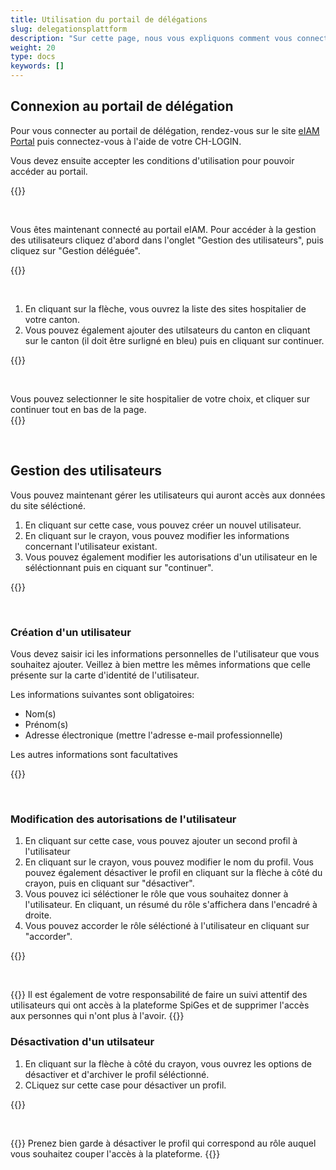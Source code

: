 ```yaml
---
title: Utilisation du portail de délégations
slug: delegationsplattform
description: "Sur cette page, nous vous expliquons comment vous connecter au portail de délégation eIAM et comment gérer les utilisateurs depuis cette page. Cette tâche ne concerne que les responsables des cantons (KT_Superuser)."
weight: 20
type: docs
keywords: []
---
```


## Connexion au portail de délégation

<!-- 1ere paire de colonnes -->

<div class="two_column">

<div class="left_col">
<!-- First column content goes here -->
<p> Pour vous connecter au portail de délégation, rendez-vous sur le site <a href="https://www.portal.eiam.admin.ch/portal/adminservice/app/home">eIAM Portal</a> puis connectez-vous à l'aide de votre CH-LOGIN.  </p>

<p> Vous devez ensuite accepter les conditions d'utilisation pour pouvoir accéder au portail.  </p>
</div>

<div class="right_col">
<!-- Second column content goes here -->
{{<insertImage image="cond_util_fr.png" class="edge max-w-90">}}
</div>

</div>

&nbsp;

<!-- 2eme paire de colonnes -->

<div class="two_column">

<div class="left_col">
<!-- First column content goes here -->
<p> Vous êtes maintenant connecté au portail eIAM. Pour accéder à la gestion des utilisateurs cliquez d'abord dans l'onglet "Gestion des utilisateurs", puis cliquez sur "Gestion déléguée".   </p>
</div>

<div class="right_col">
<!-- Second column content goes here -->
{{<insertImage image="gestion_del.png" class="edge max-w-90">}}
</div>

</div>

&nbsp;

<!-- 3eme paire de colonnes -->

<div class="two_column">

<div class="left_col">
<!-- First column content goes here -->
<ol> 
    <li> En cliquant sur la flèche, vous ouvrez la liste des sites hospitalier de votre canton. </li>
    <li> Vous pouvez également ajouter des utilsateurs du canton en cliquant sur le canton (il doit être surligné en bleu) puis en cliquant sur continuer. </li>
</ol>
</div>

<div class="right_col">
<!-- Second column content goes here -->
{{<insertImage image="selection_niveau_fr.png" class="edge max-w-90">}}
</div>

</div>

&nbsp;

<!-- 4eme paire de colonnes -->

<div class="two_column">

<div class="left_col">
<!-- First column content goes here -->
Vous pouvez selectionner le site hospitalier de votre choix, et cliquer sur continuer tout en bas de la page. 
</div>

<div class="right_col">
<!-- Second column content goes here -->
{{<insertImage image="selection_site.png" class="edge max-w-90">}}
</div>

</div>

&nbsp;


## Gestion des utilisateurs 

Vous pouvez maintenant gérer les utilisateurs qui auront accès aux données du site séléctioné.  

<!-- 4eme paire de colonnes -->

<div class="two_column">

<div class="left_col">
<!-- First column content goes here -->
<p>
<ol> 
   <li> En cliquant sur cette case, vous pouvez créer un nouvel utilisateur. </li>
   <li> En cliquant sur le crayon, vous pouvez modifier les informations concernant l'utilisateur existant. </li>
   <li> Vous pouvez également modifier les autorisations d'un utilisateur en le séléctionnant puis en ciquant sur "continuer". </li>
</ol>

</p>
</div>

<div class="right_col">
<!-- Second column content goes here -->
{{<insertImage image="selection_utilisateur.png" class="edge max-w-90">}}
</div>

</div>

&nbsp;

### Création d'un utilisateur

<!-- 5eme paire de colonnes -->

<div class="two_column">

<div class="left_col">
<!-- First column content goes here -->
<p>
Vous devez saisir ici les informations personnelles de l'utilisateur que vous souhaitez ajouter. Veillez à bien mettre les mêmes informations que celle présente sur la carte d'identité de l'utilisateur. 
</p>

<p>
Les informations suivantes sont obligatoires: 
<ul> 
   <li> Nom(s) </li>
   <li> Prénom(s) </li>
   <li> Adresse électronique (mettre l'adresse e-mail professionnelle) </li>
</ul>
Les autres informations sont facultatives
</p>
</div>

<div class="right_col">
<!-- Second column content goes here -->
{{<insertImage image="creation_utilisateur.png" class="edge max-w-90">}}
</div>

</div>

&nbsp;

### Modification des autorisations de l'utilisateur 

<!-- 6eme paire de colonnes -->

<div class="two_column">

<div class="left_col">
<!-- First column content goes here -->
<p>
<ol> 
   <li> En cliquant sur cette case, vous pouvez ajouter un second profil à l'utilisateur </li>
   <li> En cliquant sur le crayon, vous pouvez modifier le nom du profil. Vous pouvez également désactiver le profil en cliquant sur la flèche à côté du crayon, puis en cliquant sur "désactiver". </li>
   <li> Vous pouvez ici séléctioner le rôle que vous souhaitez donner à l'utilisateur. En cliquant, un résumé du rôle s'affichera dans l'encadré à droite. </li>
   <li> Vous pouvez accorder le rôle séléctioné à l'utilisateur en cliquant sur "accorder". </li>
   <!-- <li> Si vous souhaitez permettre à l'utilisateur de déléguer des rôles, rendez vous sur l'onglet "Accorder des autorisations de gestion déléguée. </li> -->
</ol>
</p>

</div>

<div class="right_col">
<!-- Second column content goes here -->
{{<insertImage image="param_utilisateur.png" class="edge max-w-90">}}
</div>

</div>

&nbsp;


<!-- 

<div class="two_column">

<div class="left_col">
<p>
En cochant la case, cela vous permet de donner le droit à l'utilisateur de créer et gérer des rôles d'utilisateurs, il ne pourra cependant pas donner des autorisations à l'utilisateur. 
</p>

</div>

<div class="right_col">
{{<insertImage image="don_delegation.png" class="edge max-w-90">}}
</div>

</div>
-->
{{<alert color="warning">}}
Il est également de votre responsabilité de faire un suivi attentif des utilisateurs qui ont accès à la plateforme SpiGes et de supprimer l'accès aux personnes qui n'ont plus à l'avoir.
{{</alert>}}

### Désactivation d'un utilsateur

<!-- 6eme paire de colonnes -->

<div class="two_column">

<div class="left_col">
<!-- First column content goes here -->
<p>
<ol> 
   <li> En cliquant sur la flèche à côté du crayon, vous ouvrez les options de désactiver et d'archiver le profil séléctionné.  </li>
   <li> CLiquez sur cette case pour désactiver un profil. </li>
</ol>
</p>

</div>

<div class="right_col">
<!-- Second column content goes here -->
{{<insertImage image="desactiv_utilis.png" class="edge max-w-90">}}
</div>

</div>

&nbsp;
 
{{<alert color="warning">}}
Prenez bien garde à désactiver le profil qui correspond au rôle auquel vous souhaitez couper l'accès à la plateforme.
{{</alert>}}
